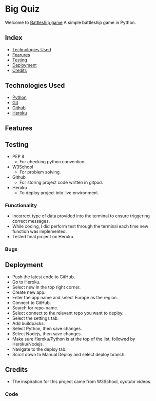 # Big Quiz

Welcome to [Battleship game](https://archie9010.github.io/Quiz/) A simple battleship game in Python.



## Index 
* [Technologies Used](#technologies-used)
* [Fearures](#features)
* [Testing](#testing)
* [Deployment](#deployment)
* [Credits](#credits)

## Technologies Used

 * [Python](https://en.wikipedia.org/wiki/Python_(programming_language))
 * [Git](https://en.wikipedia.org/wiki/Git) 
 * [Github](https://en.wikipedia.org/wiki/GitHub) 
 * [Heroku](https://en.wikipedia.org/wiki/Heroku)


## Features



## Testing


* PEP 8
  * For checking python convention.
* W3School 
  * For problem solving.
* Github 
  * For storing project code written in gitpod.
* Heroku 
  * To deploy project into live environment.



### Functionality

* Incorrect type of data provided into the terminal to ensure triggering correct messages.
* While coding, I did perform test through the terminal each time new function was implemented.
* Tested final project on Heroku.


### Bugs


## Deployment

* Push the latest code to GitHub.
* Go to Heroku.
* Select new in the top right corner.
* Create new app.
* Enter the app name and select Europe as the region.
* Connect to GitHub.
* Search for repo-name. 
* Select connect to the relevant repo you want to deploy.
* Select the settings tab. 
* Add buildpacks.
* Select Python, then save changes.
* Select Nodejs, then save changes.
* Make sure Heroku/Python is at the top of the list, followed by Heroku/Nodejs.
* Navigate to the deploy tab. 
* Scroll down to Manual Deploy and select deploy branch.


## Credits

* The inspiration for this project came from W3School, oyutubr videos.


### Code

